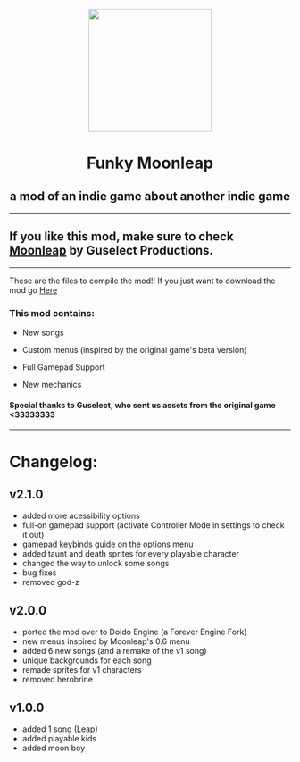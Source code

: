 <p align="center">
  <img src="https://media.discordapp.net/attachments/1014315289153904734/1098632917929959514/image0.gif" width="220"/></a>
  <h1 align="center">Funky Moonleap</h1>
  <h2 align="center">a mod of an indie game about another indie game</h2>
</p>

----------------------------------------------
## If you like this mod, make sure to check [Moonleap](https://store.steampowered.com/app/2166050/Moonleap/) by Guselect Productions.
----------------------------------------------
These are the files to compile the mod!!
If you just want to download the mod go [Here](https://gamebanana.com/mods/378720)

### This mod contains:
* New songs

* Custom menus (inspired by the original game's beta version)

* Full Gamepad Support

* New mechanics

#### Special thanks to Guselect, who sent us assets from the original game <33333333

----------------------------------------------
# Changelog:

## v2.1.0
* added more acessibility options
* full-on gamepad support (activate Controller Mode in settings to check it out)
* gamepad keybinds guide on the options menu
* added taunt and death sprites for every playable character
* changed the way to unlock some songs
* bug fixes
* removed god-z

## v2.0.0
* ported the mod over to Doido Engine (a Forever Engine Fork)
* new menus inspired by Moonleap's 0.6 menu
* added 6 new songs (and a remake of the v1 song)
* unique backgrounds for each song
* remade sprites for v1 characters
* removed herobrine

## v1.0.0
* added 1 song (Leap)
* added playable kids
* added moon boy